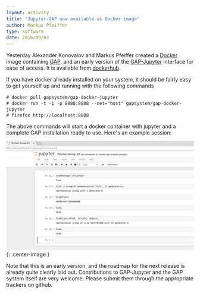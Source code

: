 ```yaml
---
layout: activity
title: "Jupyter-GAP now available as Docker image"
author: Markus Pfeiffer
type: software
date: 2016/08/03
---
```


Yesterday Alexander Konovalov and Markus Pfeiffer created a [Docker](https://docker.com) image containing
[GAP](http://www.gap-system.org), and an early version of the [GAP-Jupyter](https://github.com/gap-packages/jupyter-gap)
interface for ease of access. It is available from [dockerhub](https://hub.docker.com/r/gapsystem/gap-docker-jupyter/).

If you have docker already installed on your system, it should be fairly easy to get yourself up and running with the
following commands

```
# docker pull gapsystem/gap-docker-jupyter
# docker run -t -i -p 8888:8888 --net="host" gapsystem/gap-docker-jupyter
# firefox http://localhost:8888
```

The above commands will start a docker container with jupyter and a complete GAP installation ready to use. Here's an
example session:

![Jupyter/GAP/Docker](/public/img/gap-docker-jupyter-demo.png){: .center-image }

Note that this is an early version, and the roadmap for the next release is already quite clearly laid out. Contributions
to GAP-Jupyter and the GAP system itself are very welcome. Please submit them through the appropriate trackers on github.
